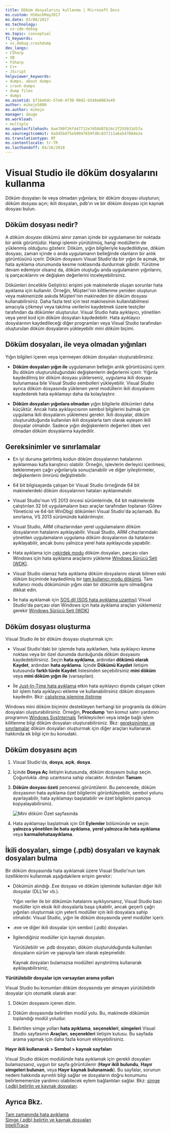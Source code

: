 ```yaml
---
title: Döküm dosyalarını kullanma | Microsoft Docs
ms.custom: H1HackMay2017
ms.date: 03/08/2017
ms.technology:
- vs-ide-debug
ms.topic: conceptual
f1_keywords:
- vs.debug.crashdump
dev_langs:
- CSharp
- VB
- FSharp
- C++
- JScript
helpviewer_keywords:
- dumps, about dumps
- crash dumps
- dump files
- dumps
ms.assetid: b71be6dc-57e0-4730-99d2-b540a0863e49
author: mikejo5000
ms.author: mikejo
manager: douge
ms.workload:
- multiple
ms.openlocfilehash: 6ae780f26f447712e7d58d87b24c2f255031d1fa
ms.sourcegitcommit: 6a9d5bd75e50947659fd6c837111a6a547884e2a
ms.translationtype: MT
ms.contentlocale: tr-TR
ms.lasthandoff: 04/16/2018
---
```

# <a name="use-dump-files-with-visual-studio"></a>Visual Studio ile döküm dosyalarını kullanma
Döküm dosyaları ile veya olmadan yığınlara; bir döküm dosyası oluşturun; döküm dosyası açın; ikili dosyaları, pdb'ın ve bir döküm dosyası için kaynak dosyası bulun.
  
##  <a name="BKMK_What_is_a_dump_file_"></a> Döküm dosyası nedir?  
 A *döküm dosyası* dökümü alınır zaman içinde bir uygulamanın bir noktada bir anlık görüntüdür. Hangi işlemin yürütülmüş, hangi modüllerin de yüklenmiş olduğunu gösterir. Döküm, yığın bilgileriyle kaydedildiyse, döküm dosyası, zaman içinde o anda uygulamanın belleğinde olanların bir anlık görüntüsünü içerir. Döküm dosyasını Visual Studio'da bir yığın ile açmak, bir hata ayıklama oturumunda kesme noktasında durdurmak gibidir. Yürütme devam edemiyor olsanız da, döküm oluştuğu anda uygulamanın yığınlarını, iş parçacıklarını ve değişken değerlerini inceleyebilirsiniz.  
  
 Dökümleri öncelikle Geliştirici erişimi yok makinelerde oluşan sorunlar hata ayıklama için kullanılır. Örneğin, Müşteri'nin kilitlenme yeniden oluşturun veya makinenizde askıda Müşteri'nin makineden bir döküm dosyası kullanabilirsiniz. Daha fazla test için test makinesinin kullanılabilmesi amacıyla çökmeyi veya takılma verilerini kaydetmek üzere testçiler tarafından da dökümler oluşturulur. Visual Studio hata ayıklayıcı, yönetilen veya yerel kod için döküm dosyaları kaydedebilir. Hata ayıklayıcı dosyalarının kaydedileceği diğer programları veya Visual Studio tarafından oluşturulan döküm dosyalarını yükleyebilir *mini döküm* biçimi.  
  
##  <a name="BKMK_Dump_files__with_or_without_heaps"></a> Döküm dosyaları, ile veya olmadan yığınları  
 Yığın bilgileri içeren veya içermeyen döküm dosyaları oluşturabilirsiniz.  
  
-   **Döküm dosyaları yığın ile** uygulamanın belleğin anlık görüntüsünü içerir. Bu döküm oluşturulduğundaki değişkenlerin değerlerini içerir. Yığınla kaydedilmiş bir döküm dosyası yüklerseniz, uygulama ikili dosyası bulunamasa bile Visual Studio sembolleri yükleyebilir. Visual Studio ayrıca döküm dosyasında yüklenen yerel modüllerin ikili dosyalarını kaydederek hata ayıklamayı daha da kolaylaştırır.  
  
-   **Döküm dosyaları yığınlara olmadan** yığın bilgilerle dökümleri daha küçüktür. Ancak hata ayıklayıcısının sembol bilgilerini bulmak için uygulama ikili dosyalarını yüklemesi gerekir. İkili dosyalar, döküm oluşturulduğunda kullanılan ikili dosyalarla tam olarak eşleşen ikili dosyalar olmalıdır. Sadece yığın değişkenlerin değerleri öbek veri olmadan döküm dosyalarına kaydedilir.  
  
##  <a name="BKMK_Requirements_and_limitations"></a> Gereksinimler ve sınırlamalar  
  
-   En iyi duruma getirilmiş kodun döküm dosyalarının hatalarının ayıklanması kafa karıştırıcı olabilir. Örneğin, işlevlerin derleyici içerilmesi, beklenmeyen çağrı yığınlarıyla sonuçlanabilir ve diğer iyileştirmeler, değişkenlerin ömrünü değiştirebilir.  
  
-   64 bit bilgisayarda çalışan bir Visual Studio örneğinde 64 bit makinelerdeki döküm dosyalarının hataları ayıklanmalıdır.  
  
-   Visual Studio'nun VS 2013 öncesi sürümlerinde, 64 bit makinelerde çalıştırılan 32 bit uygulamaların bazı araçlar tarafından toplanan (Görev Yöneticisi ve 64-bit WinDbg) dökümleri Visual Studio'da açılamadı. Bu sınırlama, VS 2013 sürümünde kaldırılmıştır.  
  
-   Visual Studio, ARM cihazlarından yerel uygulamaların döküm dosyalarının hatalarını ayıklayabilir. Visual Studio, ARM cihazlarındaki yönetilen uygulamaların uygulama döküm dosyalarının da hatalarını ayıklayabilir, ancak bunu yalnızca yerel hata ayıklayıcıda yapabilir.  
  
-   Hata ayıklama için [çekirdek modu](http://msdn.microsoft.com/library/windows/hardware/ff551880.aspx) döküm dosyaları, parçası olan Windows için hata ayıklama araçlarını yükleme [Windows Sürücü Seti (WDK)](/windows/hardware/windows-driver-kit). 
  
-   Visual Studio olamaz hata ayıklama döküm dosyalarını olarak bilinen eski döküm biçiminde kaydedilmiş bir [tam kullanıcı modu dökümü](http://msdn.microsoft.com/library/windows/hardware/ff545506.aspx). Tam kullanıcı modu dökümünün yığını olan bir dökümle aynı olmadığına dikkat edin.  
  
-   İle hata ayıklamak için [SOS.dll (SOS hata ayıklama uzantısı)](/dotnet/framework/tools/sos-dll-sos-debugging-extension) Visual Studio'da parçası olan Windows için hata ayıklama araçları yüklemeniz gerekir [Windows Sürücü Seti (WDK)](/windows/hardware/windows-driver-kit) 
  
##  <a name="BKMK_Create_a_dump_file"></a> Döküm dosyası oluşturma  
 Visual Studio ile bir döküm dosyası oluşturmak için:  
  
-   Visual Studio'daki bir işlemde hata ayıklarken, hata ayıklayıcı kesme noktası veya bir özel durumda durduğunda döküm dosyasını kaydedebilirsiniz. Seçin **hata ayıklama**, ardından **dökümü olarak Kaydet**, ardından **hata ayıklama**. İçinde **Dökümü Kaydet** iletişim kutusunda **farklı türde Kaydet** listesinden seçebilirsiniz **mini döküm** veya **mini döküm yığın ile** (varsayılan).  
  
-   İle [Just-In-Time hata ayıklama](../debugger/just-in-time-debugging-in-visual-studio.md) etkin hata ayıklayıcı dışında çalışan çöken bir işlem hata ayıklayıcı ekleme ve kullanabilirsiniz döküm dosyasını kaydedin. Bkz: [çalıştırma işlemine iliştirme](../debugger/attach-to-running-processes-with-the-visual-studio-debugger.md)  
  
 Windows mini döküm biçimini destekleyen herhangi bir programla da döküm dosyaları oluşturabilirsiniz. Örneğin, **Procdump** 'ten komut satırı yardımcı programını [Windows SysInternals](http://technet.microsoft.com/sysinternals/default) Tetikleyicileri veya isteğe bağlı işlem kilitlenme bilgi döküm dosyaları oluşturabilirsiniz. Bkz: [gereksinimler ve sınırlamalar](../debugger/using-dump-files.md#BKMK_Requirements_and_limitations) döküm dosyaları oluşturmak için diğer araçları kullanarak hakkında ek bilgi için bu konudaki. 
  
##  <a name="BKMK_Open_a_dump_file"></a> Döküm dosyasını açın  
  
1.  Visual Studio'da, **dosya**, **açık**, **dosya**.  
  
2.  İçinde **Dosya Aç** iletişim kutusunda, döküm dosyasını bulup seçin. Çoğunlukla .dmp uzantısına sahip olacaktır. Ardından **Tamam**.  
  
3.  **Döküm dosyası özeti** penceresi görüntülenir. Bu pencerede, döküm dosyasının hata ayıklama özet bilgilerini görüntüleyebilir, sembol yolunu ayarlayabilir, hata ayıklamayı başlatabilir ve özet bilgilerini panoya kopyalayabilirsiniz.  
  
     ![Mini döküm Özet sayfasında](../debugger/media/dbg_dump_summarypage.png "DBG_DUMP_SummaryPage")  
  
4.  Hata ayıklamayı başlatmak için Git **Eylemler** bölümünde ve seçin **yalnızca yönetilen ile hata ayıklama**, **yerel yalnızca ile hata ayıklama** veya **karmailehataayıklama**.  
  
##  <a name="BKMK_Find_binaries__symbol___pdb__files__and_source_files"></a> İkili dosyaları, simge (.pdb) dosyaları ve kaynak dosyaları bulma  
 Bir döküm dosyasında hata ayıklamak üzere Visual Studio'nun tam özelliklerini kullanmak aşağıdakilere erişim gerekir:  
  
-   Dökümün alındığı .Exe dosyası ve döküm işleminde kullanılan diğer ikili dosyalar (DLL'ler vb.).  
  
     Yığın veriler ile bir dökümün hatalarını ayıklıyorsanız, Visual Studio bazı modüller için eksik ikili dosyalarla başa çıkabilir, ancak geçerli çağrı yığınları oluşturmak için yeterli modüller için ikili dosyalara sahip olmalıdır. Visual Studio, yığın ile döküm dosyasında yerel modüller içerir.  
  
-   .exe ve diğer ikili dosyalar için sembol (.pdb) dosyaları.  
  
-   İlgilendiğiniz modüller için kaynak dosyaları.  
  
     Yürütülebilir ve .pdb dosyaları, döküm oluşturulduğunda kullanılan dosyaların sürüm ve yapısıyla tam olarak eşleşmelidir.  
  
     Kaynak dosyaları bulamazsa modülleri ayrıştırılmış kullanarak ayıklayabilirsiniz,  
  
 **Yürütülebilir dosyalar için varsayılan arama yolları**  
  
 Visual Studio bu konumları döküm dosyasında yer almayan yürütülebilir dosyalar için otomatik olarak arar:  
  
1.  Döküm dosyasını içeren dizin.  
  
2.  Döküm dosyasında belirtilen modül yolu. Bu, makinede dökümün toplandığı modül yoludur.  
  
3.  Belirtilen simge yolları **hata ayıklama**, **seçenekleri**, **simgeleri** Visual Studio sayfasının **Araçları**, **seçenekleri**  iletişim kutusu. Bu sayfada arama yapmak için daha fazla konum ekleyebilirsiniz.  
  
 **Hayır ikili kullanarak > Sembol > kaynak sayfaları**  
  
 Visual Studio döküm modülünde hata ayıklamak için gerekli dosyaları bulamazsanız, uygun bir sayfa görüntülenir (**Hayır ikili bulundu**, **Hayır simgeleri bulunan**, veya **Hayır kaynak bulunamadı**). Bu sayfalar, sorunun nedeni hakkında ayrıntılı bilgi sağlar ve dosyaların doğru konumunu belirlememenize yardımcı olabilecek eylem bağlantıları sağlar. Bkz: [simge (.pdb) belirtin ve kaynak dosyaları](../debugger/specify-symbol-dot-pdb-and-source-files-in-the-visual-studio-debugger.md).  
  
## <a name="see-also"></a>Ayrıca Bkz.  
 [Tam zamanında hata ayıklama](../debugger/just-in-time-debugging-in-visual-studio.md)   
 [Simge (.pdb) belirtin ve kaynak dosyaları](../debugger/specify-symbol-dot-pdb-and-source-files-in-the-visual-studio-debugger.md)   
 [IntelliTrace](../debugger/intellitrace.md)